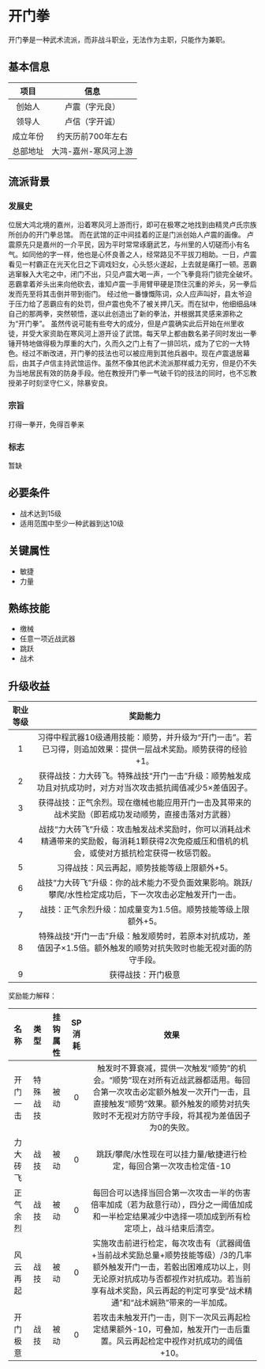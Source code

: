 # 开门拳

开门拳是一种武术流派，而非战斗职业，无法作为主职，只能作为兼职。

## 基本信息

项目|信息
:--:|:--:
创始人|卢震（字元良）
领导人|卢信（字开诚）
成立年份|约天历前700年左右
总部地址|大鸿-嘉州-寒风河上游

## 流派背景

### 发展史
位居大鸿北境的嘉州，沿着寒风河上游而行，即可在极寒之地找到由精灵卢氏宗族所创办的开门拳总馆。 而在武馆的正中间挂着的正是门派创始人卢震的画像。
卢震原先只是嘉州的一介平民，因为平时常常琢磨武艺，与州里的人切磋而小有名气。如同他的字一样，他也是心怀良善之人，经常路见不平拔刀相助。一日，卢震看见一村霸正在光天化日之下调戏妇女，心头怒火遂起，上去就是痛打一顿。恶霸逃窜躲入大宅之中，闭门不出，只见卢震大喝一声，一个飞拳竟将门锁完全破坏。恶霸拿着斧头出来向他砍去，谁知卢震一手用臂甲硬是顶住沉重的斧头，另一拳后发而先至将其击倒并带到衙门。
经过他一番慷慨陈词，众人应声叫好，县太爷迫于压力给了恶霸应有的处罚，但卢震也免不了被关押几天。而在狱中，他细细品味自己的那两拳，突然顿悟，遂以此创造出了新的拳法，并根据其灵感来源称之为“开门拳”。
虽然传说可能有些夸大的成分，但是卢震确实此后开始在州里收徒，并受大家资助在寒风河上游开设了武馆。每天早上都由数名弟子同时发出一拳锤开特地做得极为厚重的大门，久而久之门上有了一排凹坑，成为了它的一大特色。经过不断改进，开门拳的技法也可以被应用到其他兵器中。现在卢震退居幕后，由其子卢信主持武馆运作。虽然不像其他武术流派那样威力无穷，但是仍不失为当地居民有效的防身手段。他在教授开门拳一气破千钧的技法的同时，也不忘教授弟子时刻坚守仁义，除暴安良。

### 宗旨

打得一拳开，免得百拳来

### 标志

暂缺

## 必要条件

* 战术达到15级
* 适用范围中至少一种武器到达10级

## 关键属性

* 敏捷
* 力量

## 熟练技能

* 缴械
* 任意一项近战武器
* 跳跃
* 战术

## 升级收益

职业等级|奖励能力
:--:|:--:
1|习得中程武器10级通用技能：顺势，并升级为“开门一击”。若已习得，则追加效果：提供一层战术奖励。顺势获得的经验+1。
2|获得战技：力大砖飞。特殊战技“开门一击”升级：顺势触发成功且对抗成功时，对方对当次攻击抵抗阈值减少5×差值因子。
3|获得战技：正气余烈。现在缴械也能应用开门一击及其带来的战术奖励（即若成功发动顺势，直接击落对方武器）
4|战技“力大砖飞”升级：攻击触发战术奖励时，你可以消耗战术精通带来的奖励骰，每消耗1颗获得2次免疫威压和借机的机会，或使对方抵抗检定获得一枚惩罚骰。
5|习得战技：风云再起，顺势技能等级上限额外+5。
6|战技“力大砖飞”升级：你的战术能力不受负面效果影响。跳跃/攀爬/水性检定成功后，下一次攻击必定触发开门一击。
7|战技：正气余烈升级：加成量变为1.5倍。顺势技能等级上限额外+5。
8|特殊战技“开门一击”升级：触发顺势时，若原本对抗成功，差值因子×1.5倍。额外触发的顺势对抗失败时也能无视对面的防守手段。
9|获得战技：开门极意

奖励能力解释：

名称|类型|挂钩属性|SP消耗|效果
:--:|:--:|:--:|:--:|:--:
开门一击|特殊战技|被动|0|触发时不算衰减，提供一次触发“顺势”的机会。“顺势”现在对所有近战武器都适用。每回合第一次攻击必定额外触发一次开门一击，且直接触发“顺势”效果。额外触发的顺势对抗失败时不无视对方防守手段，将其视为差值因子为0的失败。
力大砖飞|战技|被动|0|跳跃/攀爬/水性现在可以挂力量/敏捷进行检定，每回合第一次攻击检定值-10
正气余烈|战技|被动|0|每回合可以选择当回合第一次攻击一半的伤害倍率加成（若为敌意行动），四分之一阈值加成和一半检定结果减少中选择一项加成到所有检定项上，战斗结束后清空。
风云再起|战技|被动|0|实施攻击前进行检定，每次攻击有（武器阈值+当前战术奖励总量+顺势技能等级）/3的几率额外触发开门一击，若骰出困难成功以上，则无论原对抗成功与否都视作对抗成功。若当前享有战术奖励，风云再起的判定可享受“战术精通”和“战术娴熟”带来的一半加成。
开门极意|战技|被动|0|若攻击未触发开门一击，则下一次风云再起检定结果额外-10，可叠加，触发开门一击后重置。风云再起检定中视作对抗成功的阈值+10。